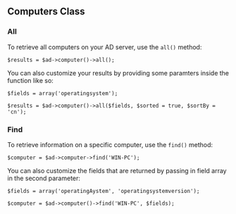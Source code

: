 ## Computers Class

### All

To retrieve all computers on your AD server, use the `all()` method:

    $results = $ad->computer()->all();

You can also customize your results by providing some paramters inside the function like so:

    $fields = array('operatingsystem');
    
    $results = $ad->computer()->all($fields, $sorted = true, $sortBy = 'cn');

### Find

To retrieve information on a specific computer, use the `find()` method:

    $computer = $ad->computer->find('WIN-PC');
    
You can also customize the fields that are returned by passing in field array in the second parameter:

    $fields = array('operatingAystem', 'operatingsystemversion');
    
    $computer = $ad->computer()->find('WIN-PC', $fields);


